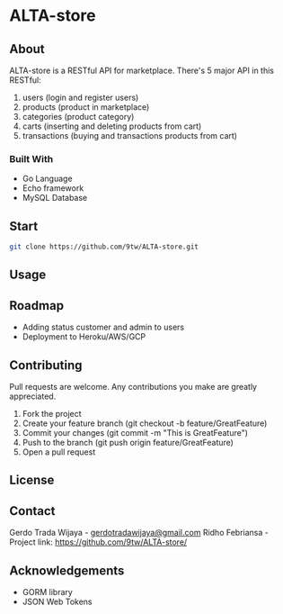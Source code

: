 # ALTA-store

## About
ALTA-store is a RESTful API for marketplace. There's 5 major API in this RESTful:
  1. users (login and register users)
  2. products (product in marketplace)
  3. categories (product category)
  4. carts (inserting and deleting products from cart)
  5. transactions (buying and transactions products from cart)
### Built With
  - Go Language
  - Echo framework
  - MySQL Database

## Start
```bash
git clone https://github.com/9tw/ALTA-store.git
```

## Usage


## Roadmap
  - Adding status customer and admin to users
  - Deployment to Heroku/AWS/GCP

## Contributing
Pull requests are welcome. Any contributions you make are greatly appreciated.
  1. Fork the project
  2. Create your feature branch (git checkout -b feature/GreatFeature)
  3. Commit your changes (git commit -m "This is GreatFeature")
  4. Push to the branch (git push origin feature/GreatFeature)
  5. Open a pull request

## License


## Contact
Gerdo Trada Wijaya - gerdotradawijaya@gmail.com
Ridho Febriansa -
Project link: https://github.com/9tw/ALTA-store/

## Acknowledgements
  - GORM library
  - JSON Web Tokens
